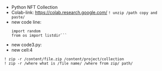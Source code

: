- Python NFT Collection
- Colab-link: https://colab.research.google.com/
  `! unzip /path copy and paste/`
- new code line:
  ````from PIL import Image
  import random
  from os import listdir```
  ````
- new code3.py:
- new cell:4

```
! zip -r /content/file.zip /content/project/collection
! zip -r /where what is /file name/ /where from zip/ path/

```
